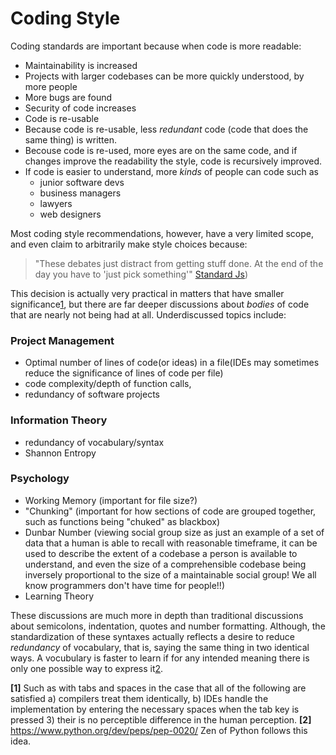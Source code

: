 # Coding Style

Coding standards are important because when code is more readable:

* Maintainability is increased
* Projects with larger codebases can be more quickly understood, by more people
* More bugs are found
* Security of code increases
* Code is re-usable
* Because code is re-usable, less *redundant* code (code that does the same thing) is written.
* Becouse code is re-used, more eyes are on the same code, and if changes improve the readability the style, code is recursively improved.
* If code is easier to understand, more *kinds* of people can code such as
	* junior software devs
	* business managers
	* lawyers
	* web designers


Most coding style recommendations, however, have a very limited scope, and even claim to arbitrarily make style choices because:

> "These debates just distract from getting stuff done. At the end of the day you have to 'just pick something'"
> [Standard Js](https://github.com/standard/standard))

This decision is actually very practical in matters that have smaller significance[1](#ref1), but there are far deeper discussions about *bodies* of code that are nearly not being had at all. Underdiscussed topics include: 

### Project Management
* Optimal number of lines of code(or ideas) in a file(IDEs may sometimes reduce the significance of lines of code per file)
* code complexity/depth of function calls, 
* redundancy of software projects

### Information Theory
* redundancy of vocabulary/syntax
* Shannon Entropy

### Psychology
* Working Memory (important for file size?)
* "Chunking" (important for how sections of code are grouped together, such as functions being "chuked" as blackbox)
* Dunbar Number (viewing social group size as just an example of a set of data that a human is able to recall with reasonable timeframe, it can be used to describe the extent of a codebase a person is available to understand, and even the size of a comprehensible codebase being inversely proportional to the size of a maintainable social group! We all know programmers don't have time for people!!)
* Learning Theory


These discussions are much more in depth than traditional discussions about semicolons, indentation, quotes and number formatting. Although, the standardization of these syntaxes actually reflects a desire to reduce *redundancy* of vocabulary, that is, saying the same thing in two identical ways. A vocubulary is faster to learn if for any intended meaning there is only one possible way to express it[2](#ref2).

**[1]** <a name="ref1"></a>Such as with tabs and spaces in the case that all of the following are satisfied a) compilers treat them identically, b) IDEs handle the implementation by entering the necessary spaces when the tab key is pressed 3) their is no perceptible difference in the human perception.
**[2]** <a name="ref2"></a>https://www.python.org/dev/peps/pep-0020/ Zen of Python follows this idea. 
